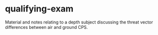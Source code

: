 # qualifying-exam
Material and notes relating to a depth subject discussing the threat vector differences between air and ground CPS.
